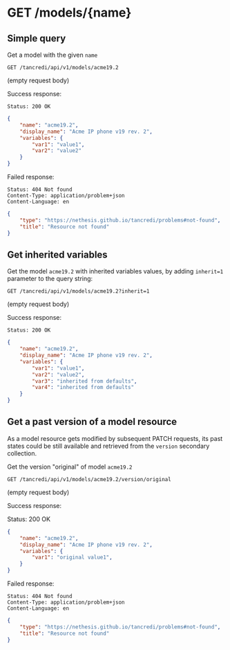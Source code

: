 # GET /models/{name}

## Simple query

Get a model with the given `name`

    GET /tancredi/api/v1/models/acme19.2

(empty request body)

Success response:

    Status: 200 OK

```json
{
    "name": "acme19.2",
    "display_name": "Acme IP phone v19 rev. 2",
    "variables": {
        "var1": "value1",
        "var2": "value2"
    }
}
```

Failed response:

    Status: 404 Not found
    Content-Type: application/problem+json
    Content-Language: en

```json
{
    "type": "https://nethesis.github.io/tancredi/problems#not-found",
    "title": "Resource not found"
}
```

## Get inherited variables

Get the model `acme19.2` with inherited variables values, by adding `inherit=1`
parameter to the query string:

    GET /tancredi/api/v1/models/acme19.2?inherit=1

(empty request body)

Success response:

    Status: 200 OK

```json
{
    "name": "acme19.2",
    "display_name": "Acme IP phone v19 rev. 2",
    "variables": {
        "var1": "value1",
        "var2": "value2",
        "var3": "inherited from defaults",
        "var4": "inherited from defaults"
    }
}
```

## Get a past version of a model resource

As a model resource gets modified by subsequent PATCH requests, its past states
could be still available and retrieved from the `version` secondary collection.

Get the version "original" of model `acme19.2`

    GET /tancredi/api/v1/models/acme19.2/version/original

(empty request body)

Success response:

Status: 200 OK

```json
{
    "name": "acme19.2",
    "display_name": "Acme IP phone v19 rev. 2",
    "variables": {
        "var1": "original value1",
    }
}
```

Failed response:

    Status: 404 Not found
    Content-Type: application/problem+json
    Content-Language: en

```json
{
    "type": "https://nethesis.github.io/tancredi/problems#not-found",
    "title": "Resource not found"
}
```
